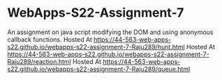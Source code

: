 # WebApps-S22-Assignment-7
An assignment on java script modifying the DOM and using anonymous callback functions.
Hosted At https://44-563-web-apps-s22.github.io/webapps-s22-assignment-7-Raju289/hunt.html
Hosted At https://44-563-web-apps-s22.github.io/webapps-s22-assignment-7-Raju289/reaction.html
Hosted At https://44-563-web-apps-s22.github.io/webapps-s22-assignment-7-Raju289/queue.html